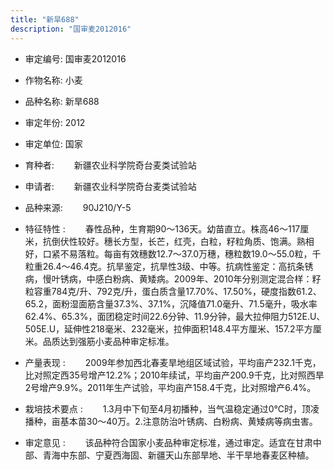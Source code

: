 ```yaml
---
title: "新旱688"
description: "国审麦2012016"
---
```

* 审定编号:  国审麦2012016

*  作物名称:  小麦

*  品种名称:  新旱688

*  审定年份:  2012

*  审定单位:  国家

* 育种者:  　　新疆农业科学院奇台麦类试验站

*  申请者:  　　新疆农业科学院奇台麦类试验站

*  品种来源:  　　90J210/Y-5

*  特征特性 : 
　　春性品种，生育期90～136天。幼苗直立。株高46～117厘米，抗倒伏性较好。穗长方型，长芒，红壳，白粒，籽粒角质、饱满。熟相好，口紧不易落粒。每亩有效穗数12.7～37.0万穗，穗粒数19.0～55.0粒，千粒重26.4～46.4克。抗旱鉴定，抗旱性3级、中等。抗病性鉴定：高抗条锈病，慢叶锈病，中感白粉病、黄矮病。2009年、2010年分别测定混合样：籽粒容重784克/升、792克/升，蛋白质含量17.70%、17.50%，硬度指数61.2、65.2，面粉湿面筋含量37.3%、37.1%，沉降值71.0毫升、71.5毫升，吸水率62.4%、65.3%，面团稳定时间22.6分钟、11.9分钟，最大拉伸阻力512E.U、505E.U，延伸性218毫米、232毫米，拉伸面积148.4平方厘米、157.2平方厘米。品质达到强筋小麦品种审定标准。
 
*  产量表现 : 
　　2009年参加西北春麦旱地组区域试验，平均亩产232.1千克，比对照定西35号增产12.2%；2010年续试，平均亩产200.9千克，比对照西旱2号增产9.9%。2011年生产试验，平均亩产158.4千克，比对照增产6.4%。

*  栽培技术要点 : 
　　1.3月中下旬至4月初播种，当气温稳定通过0℃时，顶凌播种，亩基本苗30～40万。2.注意防治叶锈病、白粉病、黄矮病等病虫害。

*  审定意见 : 
　　该品种符合国家小麦品种审定标准，通过审定。适宜在甘肃中部、青海中东部、宁夏西海固、新疆天山东部旱地、半干旱地春麦区种植。
